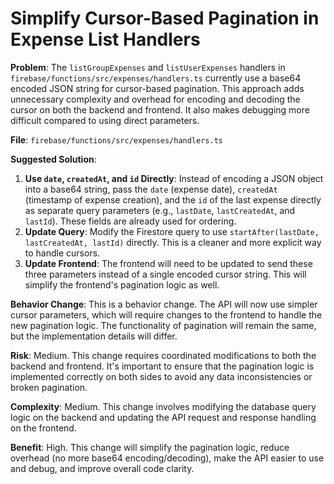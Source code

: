 # Simplify Cursor-Based Pagination in Expense List Handlers

**Problem**: The `listGroupExpenses` and `listUserExpenses` handlers in `firebase/functions/src/expenses/handlers.ts` currently use a base64 encoded JSON string for cursor-based pagination. This approach adds unnecessary complexity and overhead for encoding and decoding the cursor on both the backend and frontend. It also makes debugging more difficult compared to using direct parameters.

**File**: `firebase/functions/src/expenses/handlers.ts`

**Suggested Solution**:
1. **Use `date`, `createdAt`, and `id` Directly**: Instead of encoding a JSON object into a base64 string, pass the `date` (expense date), `createdAt` (timestamp of expense creation), and the `id` of the last expense directly as separate query parameters (e.g., `lastDate`, `lastCreatedAt`, and `lastId`). These fields are already used for ordering.
2. **Update Query**: Modify the Firestore query to use `startAfter(lastDate, lastCreatedAt, lastId)` directly. This is a cleaner and more explicit way to handle cursors.
3. **Update Frontend**: The frontend will need to be updated to send these three parameters instead of a single encoded cursor string. This will simplify the frontend's pagination logic as well.

**Behavior Change**: This is a behavior change. The API will now use simpler cursor parameters, which will require changes to the frontend to handle the new pagination logic. The functionality of pagination will remain the same, but the implementation details will differ.

**Risk**: Medium. This change requires coordinated modifications to both the backend and frontend. It's important to ensure that the pagination logic is implemented correctly on both sides to avoid any data inconsistencies or broken pagination.

**Complexity**: Medium. This change involves modifying the database query logic on the backend and updating the API request and response handling on the frontend.

**Benefit**: High. This change will simplify the pagination logic, reduce overhead (no more base64 encoding/decoding), make the API easier to use and debug, and improve overall code clarity.